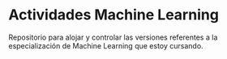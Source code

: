 # Actividades Machine Learning

Repositorio para alojar y controlar las versiones referentes a la especialización de Machine Learning que estoy cursando.